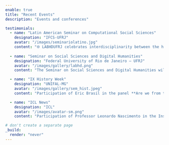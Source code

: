 ```yaml
---
enable: true
title: "Recent Events"
description: "Events and conferences"

testimonials:
  - name: "Latin American Seminar on Computational Social Sciences"  
    designation: "IFCS-UFRJ" 
    avatar: "/images/seminariolatino.jpg"  
    content: "🌐 LABHDUFRJ celebrates interdisciplinarity between the humanities and computational sciences and invites you to the Latin American Seminar on Computational Social Sciences at IFCS/UFRJ, from December 4 to 6. Experts from Brazil, Argentina, Mexico, and Colombia will discuss topics such as social media analysis, the impact of algorithms, and innovative research methods."  
 
  - name: "Seminar on Social Sciences and Digital Humanities"
    designation: "Federal University of Rio de Janeiro — UFRJ"
    avatar: "/images/gallery/labhd.png"
    content: "The Seminar on Social Sciences and Digital Humanities will take place on July 4 at IFCS/UFRJ, featuring a mini-course on computational methods and thematic panels on digital humanities and digital sociology. The seminar is organized by the LABHDUFRJ and the Center for Comparative Studies and Social Thought (NEPS-UFRJ/UFF) [*Access the event details here*](https://eventos.ufrj.br/evento/seminario-ciencias-sociais-e-humanidades-digitais/)"

  - name: "IX History Week"
    designation: "UNIFAL-MG"
    avatar: "/images/gallery/sem_hist.jpeg"
    content: "Participation of Eric Brasil in the panel **Are we from the humanities? Technical and environmental challenges to the Historian's profession**, on April 10, 2024, at 7:00 PM"

  - name: "ICL News"
    designation: "ICL"
    avatar: "/images/avatar-sm.png"
    content: "Participation of Professor Leonardo Nascimento in the Instituto Conhecimento Liberta livestream about **disinformation on the Telegram platform** in February 2024."

# don't create a separate page
_build:
  render: "never"
---
```

